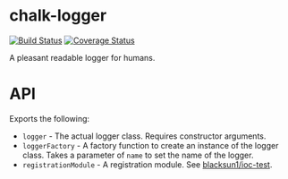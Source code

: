 # chalk-logger

[![Build Status](https://travis-ci.org/blacksun1/chalk-logger.svg?branch=master)](https://travis-ci.org/blacksun1/chalk-logger) [![Coverage Status](https://coveralls.io/repos/github/blacksun1/chalk-logger/badge.svg?branch=master)](https://coveralls.io/github/blacksun1/chalk-logger?branch=master)

A pleasant readable logger for humans.

# API

Exports the following:

* `logger` - The actual logger class. Requires constructor arguments.
* `loggerFactory` - A factory function to create an instance of the logger class. Takes a parameter of `name` to set the name of the logger.
* `registrationModule` - A registration module. See [blacksun1/ioc-test](https://github.com/blacksun1/ioc-test).

